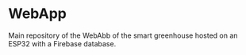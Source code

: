 # WebApp
Main repository of the WebAbb of the smart greenhouse hosted on an ESP32 with a Firebase database.

